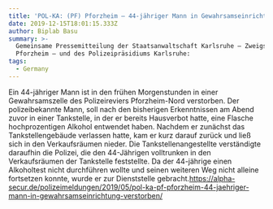 ```yaml
---
title: 'POL-KA: (PF) Pforzheim – 44-jähriger Mann in Gewahrsamseinrichtung verstorben'
date: 2019-12-15T18:01:15.333Z
author: Biplab Basu
summary: >-
  Gemeinsame Pressemitteilung der Staatsanwaltschaft Karlsruhe – Zweigstelle
  Pforzheim – und des Polizeipräsidiums Karlsruhe:
tags:
  - Germany
---
```

Ein 44-jähriger Mann ist in den frühen Morgenstunden in einer Gewahrsamszelle des Polizeireviers Pforzheim-Nord verstorben. Der polizeibekannte Mann, soll nach den bisherigen Erkenntnissen am Abend zuvor in einer Tankstelle, in der er bereits Hausverbot hatte, eine Flasche hochprozentigen Alkohol entwendet haben. Nachdem er zunächst das Tankstellengebäude verlassen hatte, kam er kurz darauf zurück und ließ sich in den Verkaufsräumen nieder. Die Tankstellenangestellte verständigte daraufhin die Polizei, die den 44-Jährigen volltrunken in den Verkaufsräumen der Tankstelle feststellte. Da der 44-jährige einen Alkoholtest nicht durchführen wollte und seinen weiteren Weg nicht alleine fortsetzen konnte, wurde er zur Dienststelle gebracht.<https://alpha-secur.de/polizeimeldungen/2019/05/pol-ka-pf-pforzheim-44-jaehriger-mann-in-gewahrsamseinrichtung-verstorben/>
